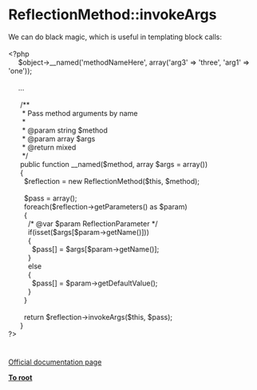 # ReflectionMethod::invokeArgs




<div class="phpcode"><span class="html">
We can do black magic, which is useful in templating block calls:
<br>
<br><span class="default">&lt;?php
<br>&#xA0; &#xA0;&#xA0; $object</span><span class="keyword">-&gt;</span><span class="default">__named</span><span class="keyword">(</span><span class="string">&apos;methodNameHere&apos;</span><span class="keyword">, array(</span><span class="string">&apos;arg3&apos; </span><span class="keyword">=&gt; </span><span class="string">&apos;three&apos;</span><span class="keyword">, </span><span class="string">&apos;arg1&apos; </span><span class="keyword">=&gt; </span><span class="string">&apos;one&apos;</span><span class="keyword">));
<br>
<br>&#xA0; &#xA0;&#xA0; ...
<br>
<br>&#xA0; &#xA0; &#xA0; </span><span class="comment">/**
<br>&#xA0; &#xA0; &#xA0;&#xA0; * Pass method arguments by name
<br>&#xA0; &#xA0; &#xA0;&#xA0; *
<br>&#xA0; &#xA0; &#xA0;&#xA0; * @param string $method
<br>&#xA0; &#xA0; &#xA0;&#xA0; * @param array $args
<br>&#xA0; &#xA0; &#xA0;&#xA0; * @return mixed
<br>&#xA0; &#xA0; &#xA0;&#xA0; */
<br>&#xA0; &#xA0; &#xA0; </span><span class="keyword">public function </span><span class="default">__named</span><span class="keyword">(</span><span class="default">$method</span><span class="keyword">, array </span><span class="default">$args </span><span class="keyword">= array())
<br>&#xA0; &#xA0; &#xA0; {
<br>&#xA0; &#xA0; &#xA0; &#xA0; </span><span class="default">$reflection </span><span class="keyword">= new </span><span class="default">ReflectionMethod</span><span class="keyword">(</span><span class="default">$this</span><span class="keyword">, </span><span class="default">$method</span><span class="keyword">);
<br>
<br>&#xA0; &#xA0; &#xA0; &#xA0; </span><span class="default">$pass </span><span class="keyword">= array();
<br>&#xA0; &#xA0; &#xA0; &#xA0; foreach(</span><span class="default">$reflection</span><span class="keyword">-&gt;</span><span class="default">getParameters</span><span class="keyword">() as </span><span class="default">$param</span><span class="keyword">)
<br>&#xA0; &#xA0; &#xA0; &#xA0; {
<br>&#xA0; &#xA0; &#xA0; &#xA0; &#xA0; </span><span class="comment">/* @var $param ReflectionParameter */
<br>&#xA0; &#xA0; &#xA0; &#xA0; &#xA0; </span><span class="keyword">if(isset(</span><span class="default">$args</span><span class="keyword">[</span><span class="default">$param</span><span class="keyword">-&gt;</span><span class="default">getName</span><span class="keyword">()]))
<br>&#xA0; &#xA0; &#xA0; &#xA0; &#xA0; {
<br>&#xA0; &#xA0; &#xA0; &#xA0; &#xA0; &#xA0; </span><span class="default">$pass</span><span class="keyword">[] = </span><span class="default">$args</span><span class="keyword">[</span><span class="default">$param</span><span class="keyword">-&gt;</span><span class="default">getName</span><span class="keyword">()];
<br>&#xA0; &#xA0; &#xA0; &#xA0; &#xA0; }
<br>&#xA0; &#xA0; &#xA0; &#xA0; &#xA0; else
<br>&#xA0; &#xA0; &#xA0; &#xA0; &#xA0; {
<br>&#xA0; &#xA0; &#xA0; &#xA0; &#xA0; &#xA0; </span><span class="default">$pass</span><span class="keyword">[] = </span><span class="default">$param</span><span class="keyword">-&gt;</span><span class="default">getDefaultValue</span><span class="keyword">();
<br>&#xA0; &#xA0; &#xA0; &#xA0; &#xA0; }
<br>&#xA0; &#xA0; &#xA0; &#xA0; }
<br>
<br>&#xA0; &#xA0; &#xA0; &#xA0; return </span><span class="default">$reflection</span><span class="keyword">-&gt;</span><span class="default">invokeArgs</span><span class="keyword">(</span><span class="default">$this</span><span class="keyword">, </span><span class="default">$pass</span><span class="keyword">);
<br>&#xA0; &#xA0; &#xA0; }
<br></span><span class="default">?&gt;</span>
</span>
</div>
  

#

[Official documentation page](https://www.php.net/manual/en/reflectionmethod.invokeargs.php)

**[To root](/README.md)**